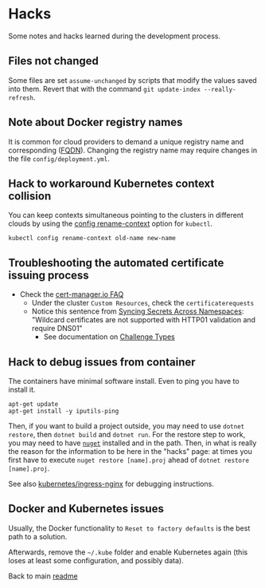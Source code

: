 # Hacks

Some notes and hacks learned during the development process.

## Files not changed

Some files are set `assume-unchanged` by scripts that modify the values saved into them. Revert that with the command `git update-index --really-refresh`.

## Note about Docker registry names

It is common for cloud providers to demand a unique registry name and corresponding ([FQDN](https://en.wikipedia.org/wiki/Fully_qualified_domain_name)). Changing the registry name may require changes in the file `config/deployment.yml`.

## Hack to workaround Kubernetes context collision

You can keep contexts simultaneous pointing to the clusters in different clouds by using the [config rename-context](https://kubernetes.io/docs/reference/generated/kubectl/kubectl-commands#-em-rename-context-em-) option for `kubectl`.

```shell
kubectl config rename-context old-name new-name
```

## Troubleshooting the automated certificate issuing process

- Check the [cert-manager.io FAQ](https://cert-manager.io/docs/faq/acme/)
  - Under the cluster `Custom Resources`, check the `certificaterequests`
  - Notice this sentence from [Syncing Secrets Across Namespaces](https://cert-manager.io/docs/faq/kubed/): "Wildcard certificates are not supported with HTTP01 validation and require DNS01"
    - See documentation on [Challenge Types](https://letsencrypt.org/docs/challenge-types/)

## Hack to debug issues from container

The containers have minimal software install. Even to ping you have to install it.

```shell
apt-get update
apt-get install -y iputils-ping
```

Then, if you want to build a project outside, you may need to use `dotnet restore`, then `dotnet build` and `dotnet run`. For the restore step to work, you may need to have [`nuget`](https://docs.microsoft.com/en-us/nuget/install-nuget-client-tools) installed and in the path. Then, in what is really the reason for the information to be here in the "hacks" page: at times you first have to execute `nuget restore [name].proj` ahead of `dotnet restore [name].proj`.

See also [kubernetes/ingress-nginx](https://github.com/kubernetes/ingress-nginx/tree/master/docs/examples/grpc) for debugging instructions.

## Docker and Kubernetes issues

Usually, the Docker functionality to `Reset to factory defaults` is the best path to a solution.

Afterwards, remove the `~/.kube` folder and enable Kubernetes again (this loses at least some configuration, and possibly data).

Back to main [readme](../README.md)

